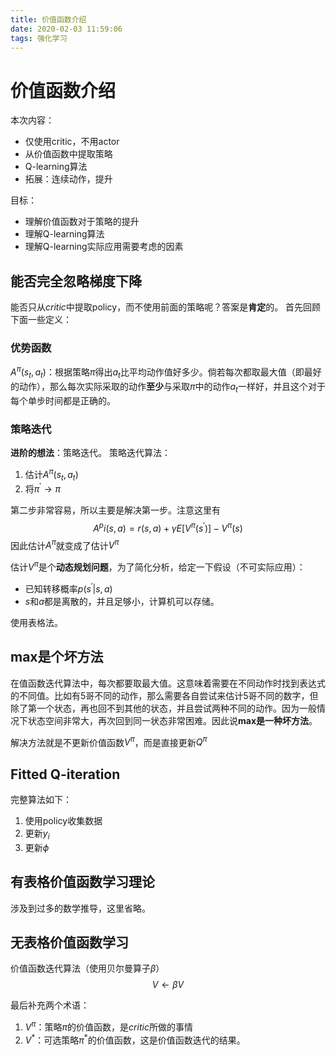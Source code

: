 ```yaml
---
title: 价值函数介绍
date: 2020-02-03 11:59:06
tags: 强化学习
---
```

# 价值函数介绍
本次内容：
- 仅使用critic，不用actor
- 从价值函数中提取策略
- Q-learning算法
- 拓展：连续动作，提升
  
<!--more-->

目标：
- 理解价值函数对于策略的提升
- 理解Q-learning算法
- 理解Q-learning实际应用需要考虑的因素

## 能否完全忽略梯度下降
能否只从*critic*中提取policy，而不使用前面的策略呢？答案是**肯定**的。
首先回顾下面一些定义：
### 优势函数
$A^\pi(s_t, a_t)$：根据策略$\pi$得出$a_t$比平均动作值好多少。倘若每次都取最大值（即最好的动作），那么每次实际采取的动作**至少**与采取$\pi$中的动作$a_t$一样好，并且这个对于每个单步时间都是正确的。

### 策略迭代
**进阶的想法**：策略迭代。
策略迭代算法：
1. 估计$A^\pi(s_t, a_t)$
2. 将$\pi^{\prime} \rightarrow \pi$

第二步非常容易，所以主要是解决第一步。注意这里有$$A^pi(s, a) = r(s, a) + \gamma E[V^\pi(s^\prime)] - V^\pi(s)$$因此估计$A^\pi$就变成了估计$V^\pi$

估计$V^\pi$是个**动态规划问题**，为了简化分析，给定一下假设（不可实际应用）：
- 已知转移概率$p(s^{\prime}|s, a)$
- $s$和$a$都是离散的，并且足够小，计算机可以存储。

使用表格法。

## max是个坏方法
在值函数迭代算法中，每次都要取最大值。这意味着需要在不同动作时找到表达式的不同值。比如有5哥不同的动作，那么需要各自尝试来估计5哥不同的数字，但除了第一个状态，再也回不到其他的状态，并且尝试两种不同的动作。因为一般情况下状态空间非常大，再次回到同一状态非常困难。因此说**max是一种坏方法**。

解决方法就是不更新价值函数$V^\pi$，而是直接更新$Q^\pi$

## Fitted Q-iteration
完整算法如下：
1. 使用policy收集数据
2. 更新$y_i$
3. 更新$\phi$

## 有表格价值函数学习理论
涉及到过多的数学推导，这里省略。

## 无表格价值函数学习
价值函数迭代算法（使用贝尔曼算子$\beta$）
$$V \leftarrow \beta V$$

最后补充两个术语：
1. $V^\pi$：策略$\pi$的价值函数，是$critic$所做的事情
2. $V^*$：可选策略$\pi^*$的价值函数，这是价值函数迭代的结果。
